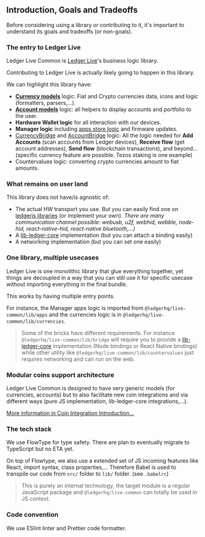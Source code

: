 ## Introduction, Goals and Tradeoffs

Before considering using a library or contributing to it, it's important to understand its goals and tradeoffs (or non-goals).

### The entry to Ledger Live

Ledger Live Common is [Ledger Live](https://github.com/LedgerHQ/ledger-live-desktop)'s business logic library.

Contributing to Ledger Live is actually likely going to happen in this library.

We can highlight this library have:

- [**Currency models**](./currency.md) logic: Fiat and Crypto currencies data, icons and logic (formatters, parsers,...).
- [**Account models**](./account.md) logic: all helpers to display accounts and portfolio to the user.
- **Hardware Wallet logic** for all interaction with our devices.
- **Manager logic** including [apps store logic](./apps.md) and firmware updates.
- [CurrencyBridge](./CurrencyBridge.md) and [AccountBridge](./AccountBridge.md) logic: All the logic needed for **Add Accounts** (scan accounts from Ledger devices), **Receive flow** (get account addresses), **Send flow** (blockchain transactions), and beyond... (specific currency feature are possible. Tezos staking is one example)
- Countervalues logic: converting crypto currencies amount to fiat amounts.

### What remains on user land

This library does not have/is agnostic of:

- The actual HW transport you use. But you can easily find one on [ledgerjs libraries](https://github.com/LedgerHQ/ledgerjs) (or implement your own). _There are many communication channel possible: webusb, u2f, webhid, webble, node-hid, react-native-hid, react-native bluetooth,...)_
- A [lib-ledger-core](https://github.com/LedgerHQ/lib-ledger-core) implementation (but you can attach a binding easily)
- A networking implementation (but you can set one easily)

### One library, multiple usecases

Ledger Live is one monolithic library that glue everything together, yet things are decoupled in a way that you can still use it for specific usecase without importing everything in the final bundle.

This works by having multiple entry points.

For instance, the Manager apps logic is imported from `@ledgerhq/live-common/lib/apps` and the currencies logic is in `@ledgerhq/live-common/lib/currencies`.

> Some of the bricks have different requirements. For instance `@ledgerhq/live-common/lib/bridge` will require you to provide a [lib-ledger-core](https://github.com/LedgerHQ/lib-ledger-core) implementation (Node bindings or React Native bindings) while other utility like `@ledgerhq/live-common/lib/countervalues` just requires networking and can run on the web.

### Modular coins support architecture

Ledger Live Common is designed to have very generic models (for currencies, accounts) but to also facilitate new coin integrations and via different ways (pure JS implementation, lib-ledger-core integrations,...).

[More information in Coin Integration Introduction...](./ci-intro.md)

### The tech stack

We use FlowType for type safety. There are plan to eventually migrate to TypeScript but no ETA yet.

On top of Flowtype, we also use a extended set of JS incoming features like React, import syntax, class properties,... Therefore Babel is used to transpile our code from `src/` folder to `lib/` folder. (see
`.babelrc`)

> This is purely an internal technology, the target module is a regular JavaScript package and `@ledgerhq/live-common` can totally be used in JS context.

### Code convention

We use ESlint linter and Prettier code formatter.
